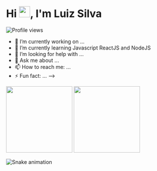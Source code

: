 <h1 align="left">Hi <img src="https://raw.githubusercontent.com/kaueMarques/kaueMarques/master/hi.gif" height="30px">, I'm Luiz Silva</h1>
<p align="left"> <img src="https://komarev.com/ghpvc/?username=LuizSilv4&color=yellow" alt="Profile views" /> </p>


- 🔭 I’m currently working on ...
- 🌱 I’m currently learning Javascript ReactJS and NodeJS
- 🤔 I’m looking for help with ...
- 💬 Ask me about ...
- 📫 How to reach me: ...
- ⚡ Fun fact: ...
-->


<div>
  <img height="180em" src="https://github-readme-stats.vercel.app/api?username=LuizSilv4&show_icons=true&theme=radical&count_private=true"/>
  <img height="180em" src="https://github-readme-stats.vercel.app/api/top-langs/?username=gabevaz&layout=compact&langs_count=8&theme=radical"/>
</div>

![Snake animation](https://github.com/LuizSilv4/LuizSilv4/blob/output/github-contribution-grid-snake.svg)
